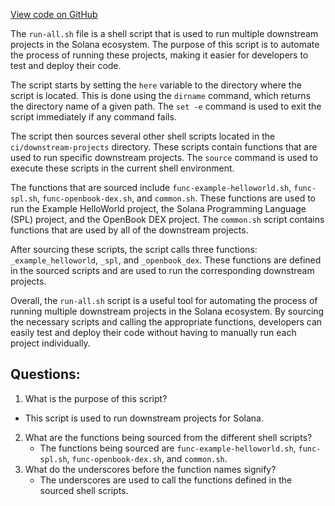 [View code on GitHub](https://github.com/solana-labs/solana/blob/master/ci/downstream-projects/run-all.sh)

The `run-all.sh` file is a shell script that is used to run multiple downstream projects in the Solana ecosystem. The purpose of this script is to automate the process of running these projects, making it easier for developers to test and deploy their code.

The script starts by setting the `here` variable to the directory where the script is located. This is done using the `dirname` command, which returns the directory name of a given path. The `set -e` command is used to exit the script immediately if any command fails.

The script then sources several other shell scripts located in the `ci/downstream-projects` directory. These scripts contain functions that are used to run specific downstream projects. The `source` command is used to execute these scripts in the current shell environment.

The functions that are sourced include `func-example-helloworld.sh`, `func-spl.sh`, `func-openbook-dex.sh`, and `common.sh`. These functions are used to run the Example HelloWorld project, the Solana Programming Language (SPL) project, and the OpenBook DEX project. The `common.sh` script contains functions that are used by all of the downstream projects.

After sourcing these scripts, the script calls three functions: `_example_helloworld`, `_spl`, and `_openbook_dex`. These functions are defined in the sourced scripts and are used to run the corresponding downstream projects.

Overall, the `run-all.sh` script is a useful tool for automating the process of running multiple downstream projects in the Solana ecosystem. By sourcing the necessary scripts and calling the appropriate functions, developers can easily test and deploy their code without having to manually run each project individually.
## Questions: 
 1. What is the purpose of this script?
   - This script is used to run downstream projects for Solana.
2. What are the functions being sourced from the different shell scripts?
   - The functions being sourced are `func-example-helloworld.sh`, `func-spl.sh`, `func-openbook-dex.sh`, and `common.sh`.
3. What do the underscores before the function names signify?
   - The underscores are used to call the functions defined in the sourced shell scripts.